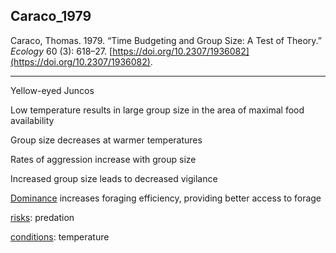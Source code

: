 ## Caraco_1979

Caraco, Thomas. 1979. “Time Budgeting and Group Size: A Test of Theory.” _Ecology_ 60 (3): 618–27. [https://doi.org/10.2307/1936082](https://doi.org/10.2307/1936082).

---
Yellow-eyed Juncos 

Low temperature results in large group size in the area of maximal food availability

Group size decreases at warmer temperatures

Rates of aggression increase with group size

Increased group size leads to decreased vigilance

[Dominance](../dominance.md) increases foraging efficiency, providing better access to forage 

[risks](../topics/risks.md): predation

[conditions](../topics/conditions.md): temperature